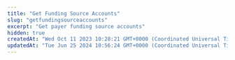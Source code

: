 ```yaml
---
title: "Get Funding Source Accounts"
slug: "getfundingsourceaccounts"
excerpt: "Get payer funding source accounts"
hidden: true
createdAt: "Wed Oct 11 2023 10:28:21 GMT+0000 (Coordinated Universal Time)"
updatedAt: "Tue Jun 25 2024 10:56:24 GMT+0000 (Coordinated Universal Time)"
---
```

